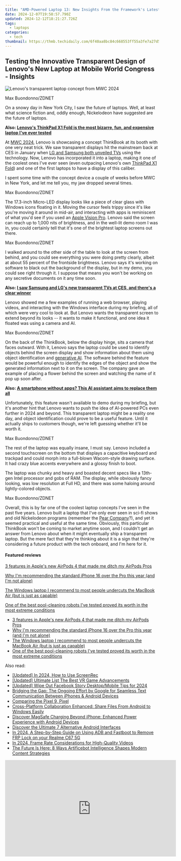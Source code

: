 ```yaml
---
title: "AMD-Powered Laptop 13: New Insights From the Framework's Latest Announcement - ZDNet"
date: 2024-12-07T19:58:57.790Z
updated: 2024-12-12T18:21:27.726Z
tags:
  - laptops
categories:
  - tech
thumbnail: https://thmb.techidaily.com/6f40aa8bc84c668553ff55a3fe7a27d53d5fc34a3d453d8ed3a4e878312705cb.jpg
---
```


## Testing the Innovative Transparent Design of Lenovo's New Laptop at Mobile World Congress - Insights

![Lenovo's transparent laptop concept from MWC 2024](https://www.zdnet.com/a/img/resize/67c341c70f95dc0100a78c8ad766ead9c4c890d0/2024/02/21/f55bb2c6-a7a3-42bf-89d9-bc0e5f096cf7/lenovo-thinkbook-transparent-concept-laptop-mwc-zdnet-13.jpg?auto=webp&width=1280)

Max Buondonno/ZDNET

On a snowy day in New York City, I saw the future of laptops. Well, at least what science fiction and, oddly enough, Nickelodeon have suggested are the future of laptops.

**Also: [Lenovo's ThinkPad X1 Fold is the most bizarre, fun, and expensive laptop I've ever tested](https://www.zdnet.com/article/lenovos-thinkpad-x1-fold-is-the-most-bizarre-fun-and-expensive-laptop-ive-ever-tested/)**

At [MWC 2024](https://www.zdnet.com/collection/mwc-2024/), Lenovo is showcasing a concept ThinkBook at its booth with one very neat trick. We saw transparent displays hit the mainstream back at CES in January when [LG and Samsung both unveiled TVs](https://www.zdnet.com/home-and-office/home-entertainment/i-saw-samsung-and-lgs-new-transparent-tvs-at-ces-and-theres-a-clear-winner/) using the technology. Now, Lenovo has incorporated it into a laptop, making it one of the coolest ones I've ever seen (even outpacing Lenovo's own [ThinkPad X1 Fold](https://www.zdnet.com/article/lenovos-thinkpad-x1-fold-is-the-most-bizarre-fun-and-expensive-laptop-ive-ever-tested/)) and one of the first laptops to have a display of this caliber.

I spent some time with the concept device a couple of weeks before MWC in New York, and let me tell you, my jaw dropped several times.

Max Buondonno/ZDNET

The 17.3-inch Micro-LED display looks like a piece of clear glass with Windows icons floating in it. Moving the cursor feels trippy since it's like you're moving it around in mid-air, and interacting with apps is reminiscent of what you'd see if you used an [Apple Vision Pro](https://www.zdnet.com/article/apple-vision-pro-review/). Lenovo said the screen can reach up to 1,000 nits of brightness, and in the well-lit demo room I was in, you could certainly tell that it's one of the brightest laptop screens out there.

Max Buondonno/ZDNET

I walked around to the other side of the table to look at the screen from behind, and you could see everything you were doing pretty clearly, albeit at about 55 percent of the frontside brightness. Lenovo says it's working on software to black out the background of the display, but in my demo, you could see right through it. I suppose that means you won't be working on any secretive documents on it any time soon.

**Also: [I saw Samsung and LG's new transparent TVs at CES, and there's a clear winner](https://www.zdnet.com/home-and-office/home-entertainment/i-saw-samsung-and-lgs-new-transparent-tvs-at-ces-and-theres-a-clear-winner/)**

Lenovo showed me a few examples of running a web browser, playing videos, and interacting with the Windows interface during my briefing, all of which were very cool to look at. But Lenovo wants the transparent screen to extend beyond its looks -- it wants to make it functional, and one idea it floated was using a camera and AI.

Max Buondonno/ZDNET

On the back of the ThinkBook, below the display hinge, sits a camera that faces outward. With it, Lenovo says the laptop could be used to identify objects behind the screen display and show information about them using object identification and [generative AI](https://www.zdnet.com/article/what-is-generative-ai-and-why-is-it-so-popular-heres-everything-you-need-to-know/). The software behind the feature would be powerful enough to identify the edges of the object and show the generated information next to it on the screen. The company gave an example of placing a flower behind the screen and watching the name of it pop up soon after.

**Also: [A smartphone without apps? This AI assistant aims to replace them all](https://www.zdnet.com/article/a-smartphone-without-apps-this-ai-assistant-aims-to-replace-them-all/)**

Unfortunately, this feature wasn't available to demo during my briefing, but it's another hint that Lenovo wants to push the idea of AI-powered PCs even further in 2024 and beyond. This transparent laptop might be a reality one day, and object identification could prove to be a useful feature. Until it actually ships to customers though, we're left guessing whether it'll be worth it.

Max Buondonno/ZDNET

The rest of the laptop was equally insane, I must say. Lenovo included a second touchscreen on the bottom that displays a capacitive keyboard and trackpad and could morph into a full-blown Wacom-style drawing surface. It had crazy blue accents everywhere and a glossy finish to boot. 

The laptop was chunky and heavy and boasted decent specs like a 13th-gen Intel processor and gobs of RAM. The display, while obviously fancy looking, was low resolution at Full HD, and there was some haloing around lightly-colored objects.

Max Buondonno/ZDNET

Overall, this is by far one of the coolest laptop concepts I've seen in the past five years. Lenovo built a laptop that I've only ever seen in sci-fi shows and old Nickelodeon programs (remember the [Pear Company](https://icarly.fandom.com/wiki/Pear%5FCompany)?), and yet it seemed practical and useful at the same time. Obviously, this particular ThinkBook won't be coming to market anytime soon, and I couldn't get an answer from Lenovo about when it might eventually ship a transparent laptop. But the mere fact that they're thinking about it is a sign that they're considering a future product with the tech onboard, and I'm here for it.

#### Featured reviews

[3 features in Apple's new AirPods 4 that made me ditch my AirPods Pros](https://www.zdnet.com/article/3-features-in-apples-new-airpods-4-that-made-me-ditch-my-airpods-pros/ "3 features in Apple's new AirPods 4 that made me ditch my AirPods Pros")

[Why I'm recommending the standard iPhone 16 over the Pro this year (and I'm not alone)](https://www.zdnet.com/article/why-im-recommending-the-standard-iphone-16-over-the-pro-this-year-and-im-not-alone/ "Why I'm recommending the standard iPhone 16 over the Pro this year (and I'm not alone)")

[The Windows laptop I recommend to most people undercuts the MacBook Air (but is just as capable)](https://www.zdnet.com/article/the-windows-laptop-i-recommend-to-most-people-undercuts-the-macbook-air-but-is-just-as-capable/ "The Windows laptop I recommend to most people undercuts the MacBook Air (but is just as capable)")

[One of the best pool-cleaning robots I've tested proved its worth in the most extreme conditions](https://www.zdnet.com/article/one-of-the-best-pool-cleaning-robots-ive-tested-proved-its-worth-in-the-most-extreme-conditions/ "One of the best pool-cleaning robots I've tested proved its worth in the most extreme conditions")

* [3 features in Apple's new AirPods 4 that made me ditch my AirPods Pros](https://www.zdnet.com/article/3-features-in-apples-new-airpods-4-that-made-me-ditch-my-airpods-pros/ "3 features in Apple's new AirPods 4 that made me ditch my AirPods Pros")
* [Why I'm recommending the standard iPhone 16 over the Pro this year (and I'm not alone)](https://www.zdnet.com/article/why-im-recommending-the-standard-iphone-16-over-the-pro-this-year-and-im-not-alone/ "Why I'm recommending the standard iPhone 16 over the Pro this year (and I'm not alone)")
* [The Windows laptop I recommend to most people undercuts the MacBook Air (but is just as capable)](https://www.zdnet.com/article/the-windows-laptop-i-recommend-to-most-people-undercuts-the-macbook-air-but-is-just-as-capable/ "The Windows laptop I recommend to most people undercuts the MacBook Air (but is just as capable)")
* [One of the best pool-cleaning robots I've tested proved its worth in the most extreme conditions](https://www.zdnet.com/article/one-of-the-best-pool-cleaning-robots-ive-tested-proved-its-worth-in-the-most-extreme-conditions/ "One of the best pool-cleaning robots I've tested proved its worth in the most extreme conditions")

<ins class="adsbygoogle"
     style="display:block"
     data-ad-format="autorelaxed"
     data-ad-client="ca-pub-7571918770474297"
     data-ad-slot="1223367746"></ins>

<ins class="adsbygoogle"
     style="display:block"
     data-ad-client="ca-pub-7571918770474297"
     data-ad-slot="8358498916"
     data-ad-format="auto"
     data-full-width-responsive="true"></ins>

<span class="atpl-alsoreadstyle">Also read:</span>
<div><ul>
<li><a href="https://on-screen-recording.techidaily.com/updated-in-2024-how-to-use-screenrec/"><u>[Updated] In 2024, How to Use ScreenRec</u></a></li>
<li><a href="https://some-skills.techidaily.com/updated-ultimate-list-the-best-vr-game-advancements/"><u>[Updated] Ultimate List The Best VR Game Advancements</u></a></li>
<li><a href="https://facebook-video-recording.techidaily.com/updated-wipe-out-facebook-story-desktopmobile-tips-for-2024/"><u>[Updated] Wipe Out Facebook Story Desktop/Mobile Tips for 2024</u></a></li>
<li><a href="https://hardware-reviews.techidaily.com/bridging-the-gap-the-ongoing-effort-by-google-for-seamless-text-communication-between-iphones-and-android-devices/"><u>Bridging the Gap: The Ongoing Effort by Google for Seamless Text Communication Between iPhones & Android Devices</u></a></li>
<li><a href="https://hardware-reviews.techidaily.com/comparing-the-pixel-9-pixel/"><u>Comparing the Pixel 9, Pixel</u></a></li>
<li><a href="https://hardware-reviews.techidaily.com/cross-platform-collaboration-enhanced-share-files-from-android-to-windows-easily/"><u>Cross-Platform Collaboration Enhanced: Share Files From Android to Windows Easily</u></a></li>
<li><a href="https://hardware-reviews.techidaily.com/discover-magsafe-charging-beyond-iphone-enhanced-power-experience-with-android-devices/"><u>Discover MagSafe Charging Beyond iPhone: Enhanced Power Experience with Android Devices</u></a></li>
<li><a href="https://hardware-reviews.techidaily.com/discover-the-ultimate-7-alternative-android-interfaces/"><u>Discover the Ultimate 7 Alternative Android Interfaces</u></a></li>
<li><a href="https://android-frp.techidaily.com/in-2024-a-step-by-step-guide-on-using-adb-and-fastboot-to-remove-frp-lock-on-your-realme-c67-5g-by-drfone-android/"><u>In 2024, A Step-by-Step Guide on Using ADB and Fastboot to Remove FRP Lock on your Realme C67 5G</u></a></li>
<li><a href="https://screen-capture.techidaily.com/in-2024-frame-rate-considerations-for-high-quality-videos/"><u>In 2024, Frame Rate Considerations for High-Quality Videos</u></a></li>
<li><a href="https://tech-revival.techidaily.com/the-future-is-here-8-ways-artificebot-intelligence-shapes-modern-content-strategies/"><u>The Future Is Here: 8 Ways Artificebot Intelligence Shapes Modern Content Strategies</u></a></li>
</ul></div>

<!-- affiliate ads begin -->
<iframe width="560" height="315" src="https://www.youtube.com/embed/6nvb0775GOM?si=peBB_Mo_4zcZFuci" title="YouTube video player" frameborder="0" allow="accelerometer; autoplay; clipboard-write; encrypted-media; gyroscope; picture-in-picture; web-share" referrerpolicy="strict-origin-when-cross-origin" allowfullscreen></iframe>
<!-- affiliate ads end -->

